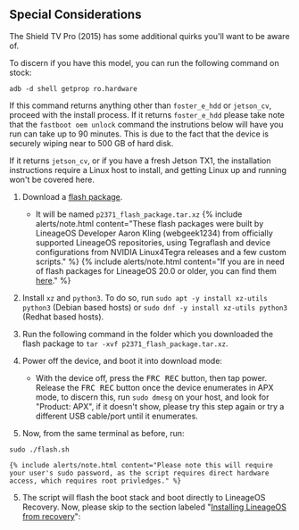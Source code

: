 ## Special Considerations
The Shield TV Pro (2015) has some additional quirks you'll want to be aware of.

To discern if you have this model, you can run the following command on stock:
```
adb -d shell getprop ro.hardware
```

If this command returns anything other than `foster_e_hdd` or `jetson_cv`, proceed with the install process. If it returns `foster_e_hdd` please take note that the `fastboot oem unlock` command the instrutions below will have you run can take up to 90 minutes. This is due to the fact that the device is securely wiping near to 500 GB of hard disk.

If it returns `jetson_cv`, or if you have a fresh Jetson TX1, the installation instructions require a Linux host to install, and getting Linux up and running won't be covered here.
1. Download a [flash package](https://download.lineageos.org/devices/foster).
    * It will be named `p2371_flash_package.tar.xz`
    {% include alerts/note.html content="These flash packages were built by LineageOS Developer Aaron Kling (webgeek1234) from officially supported LineageOS repositories, using Tegraflash and device configurations from NVIDIA Linux4Tegra releases and a few custom scripts." %}
    {% include alerts/note.html content="If you are in need of flash packages for LineageOS 20.0 or older, you can find them [here](https://www.androidfilehost.com/?w=files&flid=328892)." %}

2. Install `xz` and `python3`. To do so, run `sudo apt -y install xz-utils python3` (Debian based hosts) or `sudo dnf -y install xz-utils python3` (Redhat based hosts).
3. Run the following command in the folder which you downloaded the flash package to `tar -xvf p2371_flash_package.tar.xz`.
3. Power off the device, and boot it into download mode:
    * With the device off, press the <kbd>FRC REC</kbd> button, then tap power. Release the <kbd>FRC REC</kbd> button once the device enumerates in APX mode, to discern this, run `sudo dmesg` on your host, and look for "Product: APX", if it doesn't show, please try this step again or try a different USB cable/port until it enumerates.
4. Now, from the same terminal as before, run:
```
sudo ./flash.sh
```
    {% include alerts/note.html content="Please note this will require your user's sudo password, as the script requires direct hardware access, which requires root privledges." %}
5. The script will flash the boot stack and boot directly to LineageOS Recovery. Now, please skip to the section labeled "[Installing LineageOS from recovery](https://wiki.lineageos.org/devices/foster/install#installing-lineageos-from-recovery)":
